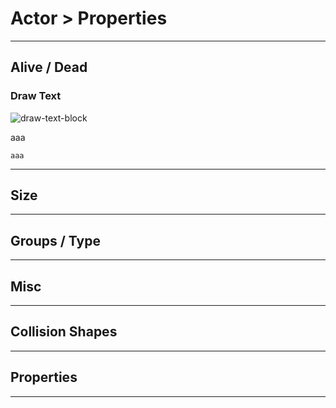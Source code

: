 # Actor > Properties

***

## Alive / Dead

### Draw Text

![draw-text-block](http://static.stencyl.com/pedia2/block-images/9%20-%20Drawing/0%20-%20Drawing/draw-text.png)

aaa

```
aaa
```

***

## Size

***

## Groups / Type

***

## Misc

***

## Collision Shapes

***

## Properties

***
